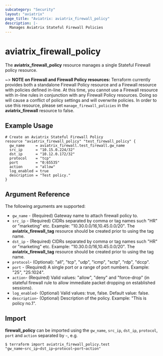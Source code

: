```yaml
---
subcategory: "Security"
layout: "aviatrix"
page_title: "Aviatrix: aviatrix_firewall_policy"
description: |-
  Manages Aviatrix Stateful Firewall Policies
---
```


# aviatrix_firewall_policy

The **aviatrix_firewall_policy** resource manages a single Stateful Firewall policy resource.

~> **NOTE on Firewall and Firewall Policy resources:** Terraform currently provides both a standalone Firewall Policy resource and a Firewall resource with policies defined in-line. At this time, you cannot use a Firewall resource with in-line rules in conjunction with any Firewall Policy resources. Doing so will cause a conflict of policy settings and will overwrite policies. In order to use this resource, please set `manage_firewall_policies` in the **aviatrix_firewall** resource to false.

## Example Usage

```hcl
# Create an Aviatrix Stateful Firewall Policy
resource "aviatrix_firewall_policy" "test_firewall_policy" {
  gw_name     = aviatrix_firewall.test_firewall.gw_name
  src_ip      = "10.15.0.224/32"
  dst_ip      = "10.12.0.172/32"
  protocol    = "tcp"
  port        = "0:65535"
  action      = "allow"
  log_enabled = true
  description = "Test policy."
}
```

## Argument Reference

The following arguments are supported:

* `gw_name` - (Required) Gateway name to attach firewall policy to.
* `src_ip` - (Required) CIDRs separated by comma or tag names such "HR" or "marketing" etc. Example: "10.30.0.0/16,10.45.0.0/20". The **aviatrix_firewall_tag** resource should be created prior to using the tag name.
* `dst_ip` - (Required) CIDRs separated by comma or tag names such "HR" or "marketing" etc. Example: "10.30.0.0/16,10.45.0.0/20". The **aviatrix_firewall_tag** resource should be created prior to using the tag name.
* `protocol`- (Optional): "all", "tcp", "udp", "icmp", "sctp", "rdp", "dccp".
* `port` - (Required) A single port or a range of port numbers. Example: "25", "25:1024".
* `action`- (Required) Valid values: "allow", "deny" and "force-drop" (in stateful firewall rule to allow immediate packet dropping on established sessions).
* `log_enabled`- (Optional) Valid values: true, false. Default value: false.
* `description`- (Optional) Description of the policy. Example: "This is policy no.1".

## Import

**firewall_policy** can be imported using the `gw_name`, `src_ip`, `dst_ip`, `protocol`, `port` and `action` separated by `~`, e.g.

```
$ terraform import aviatrix_firewall_policy.test "gw_name~src_ip~dst_ip~protocol~port~action"
```
